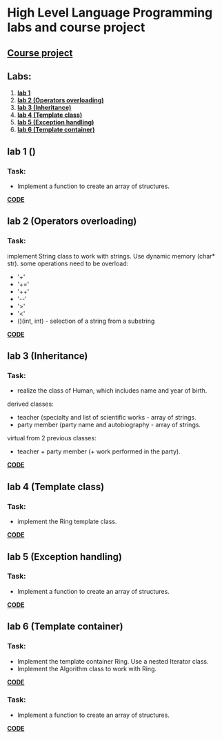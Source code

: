 # High Level Language Programming labs and course project

## **[Course project](https://github.com/gabrpavel/MyTempo)**

## Labs:
1. **[lab 1]()**
2. **[lab 2 (Operators overloading)]()**
3. **[lab 3 (Inheritance)]()**
4. **[lab 4 (Template class)]()**
5. **[lab 5 (Exception handling)]()**
6. **[lab 6 (Template container)]()**

## lab 1 ()
### Task: 
- Implement a function to create an array of structures.

**[CODE](labs/lab1)**

## lab 2 (Operators overloading)
### Task: 
implement String class to work with strings. Use dynamic memory (char* str).
some operations need to be overload:
- '+'
- '+='
- '++'
- '--'
- '>'
- '<'
- ()(int, int) - selection of a string from a substring

**[CODE](labs/lab2)**

## lab 3 (Inheritance)
### Task: 
- realize the class of Human, which includes name and year of birth.

derived classes:
- teacher (specialty and list of scientific works - array of strings.
- party member (party name and autobiography - array of strings.

virtual from 2 previous classes:
- teacher + party member (+ work performed in the party).

**[CODE](labs/lab3)**

## lab 4 (Template class)
### Task: 
- implement the Ring template class.

**[CODE](labs/lab4)**

## lab 5 (Exception handling)
### Task: 
- Implement a function to create an array of structures.

**[CODE](labs/lab5)**

## lab 6 (Template container)
### Task: 
- Implement the template container Ring. Use a nested Iterator class.
- Implement the Algorithm class to work with Ring.

**[CODE](labs/lab6)**
### Task: 
- Implement a function to create an array of structures.

**[CODE](labs/lab8)**
